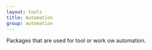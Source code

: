 ```yaml
---
layout: tools
title: Automation
group: automation
---
```


Packages that are used for tool or work ow automation.
